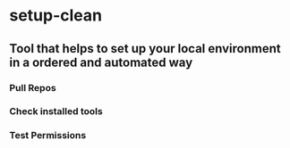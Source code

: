 # setup-clean

## Tool that helps to set up your local environment in a ordered and automated way

### Pull Repos

### Check installed tools

### Test Permissions
